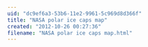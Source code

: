 ```yaml
---
uid: "dc9ef6a3-53b6-11e2-9961-5c969d8d366f"
title: "NASA polar ice caps map"
created: "2012-10-26 00:27:36"
filename: "NASA polar ice caps map.html"
---
```

